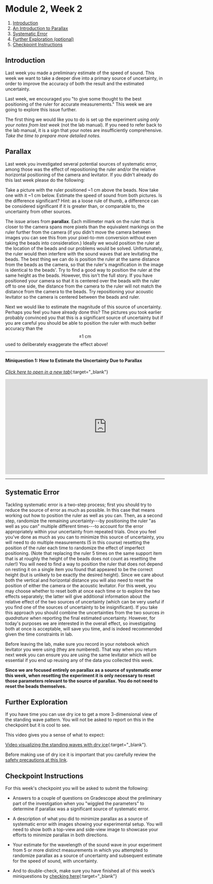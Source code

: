 # Module 2, Week 2

1. [Introduction](#introduction)
2. [An Introduction to Parallax](#parallax)
3. [Systematic Error](#systematic-error)
4. [Further Exploration (optional)](#further-exploration)
5. [Checkpoint Instructions](#checkpoint-instructions)


## Introduction

Last week you made a preliminary estimate of the speed of sound.  This week we want to take a deeper dive into a primary source of uncertainty, in order to improve the accuracy of both the result and the estimated uncertainty.

Last week, we encouraged you "to give some thought to the best positioning of the ruler for accurate measurements." This week we are going to explore this issue further.

The first thing we would like you to do is set up the experiment *using only your notes from last week* (not the lab manual). If you need to refer back to the lab manual, it is a sign that your notes are insufficiently comprehensive. *Take the time to prepare more detailed notes.*

## Parallax

<!--Take a picture with the ruler positioned ~1 cm above the beads. Now take one with it ~1 cm below. Estimate the speed of sound from both pictures. Is the difference significant? Hint: as a loose rule of thumb, a difference can be considered significant if it is greater than, or comparable to, the uncertainty from other sources. How does the difference between these two values compare with your uncertainty from last week?-->

Last week you investigated several potential sources of systematic error, among those was the effect of repositioning the ruler and/or the relative horizontal positioning of the camera and levitator. If you didn't already do this last week please do the following:

Take a picture with the ruler positioned ~1 cm above the beads. Now take one with it ~1 cm below. Estimate the speed of sound from both pictures. Is the difference significant? Hint: as a loose rule of thumb, a difference can be considered significant if it is greater than, or comparable to, the uncertainty from other sources.

The issue arises from **parallax**. Each millimeter mark on the ruler that is closer to the camera spans more pixels than the equivalent markings on the ruler further from the camera (if you didn't move the camera between images you can see this from your pixel-to-mm conversion without even taking the beads into consideration.) Ideally we would position the ruler at the location of the beads and our problems would be solved. Unfortunately, the ruler would then interfere with the sound waves that are levitating the beads. The best thing we can do is position the ruler at the same distance from the beads as the camera, so that the ruler's magnification in the image is identical to the beads'. Try to find a good way to position the ruler at the same height as the beads. However, this isn't the full story. If you have positioned your camera so that it is centered over the beads with the ruler off to one side, the distance from the camera to the ruler will not match the distance from the camera to the beads. Try repositioning your acoustic levitator so the camera is centered between the beads and ruler.

Next we would like to estimate the magnitude of this source of uncertainty. Perhaps you feel you have already done this? The pictures you took earlier probably convinced you that this is a significant source of uncertainty but if you are careful you should be able to position the ruler with much better accuracy than the $$\pm1~\mathrm{cm}$$ used to deliberately exaggerate the effect above!

--------------
#### Miniquestion 1: How to Estimate the Uncertainty Due to Parallax
[*Click here to open in a new tab*](https://forms.gle/h4SgcPH2tbY65phx9){:target="_blank"}

<iframe src="https://docs.google.com/forms/d/e/1FAIpQLSfKgoZe1wKD3fN_Nqbs8JqZWxWyjyj8BLcHk5gzpmsyjvRbUg/viewform?embedded=true" width="640" height="300" frameborder="0" marginheight="0" marginwidth="0">Loading…
</iframe>


--------------------


## Systematic Error

Tackling systematic error is a two-step process; first you should try to reduce the source of error as much as possible. In this case that means working out how to position the ruler as well as you can. Then, as a second step, randomize the remaining uncertainty---by positioning the ruler "as well as you can" multiple different times---to account for the error appropriately within your uncertainty from repeated trials. Once you feel you've done as much as you can to minimize this source of uncertainty, you will need to do multiple measurements (5 in this course) resetting the position of the ruler each time to randomize the effect of imperfect positioning. (Note that replacing the ruler 5 times on the same support item that is at roughly the height of the beads does not count as resetting the ruler!) You will need to find a way to position the ruler that does not depend on resting it on a single item you found that appeared to be the correct height (but is unlikely to be exactly the desired height). Since we care about both the vertical and horizontal distance you will also need to reset the position of either the camera or the acoustic levitator. For this week, you may choose whether to reset both at once each time or to explore the two effects separately; the latter will give additional information about the relative effect of the two sources of uncertainty (which can be very useful if you find one of the sources of uncertainty to be insignificant). If you take this approach you should combine the uncertainties from the two sources *in quadrature* when reporting the final estimated uncertainty. However, for today's purposes we are interested in the overall effect, so investigating both at once is acceptable, will save you time, and is indeed recommended given the time constraints in lab.

Before leaving the lab, make sure you record in your notebook which levitator you were using (they are numbered). That way when you return next week you can ensure you are using the same levitator which will be essential if you end up reusing any of the data you collected this week.

**Since we are focused entirely on parallax as a source of systematic error this week, when resetting the experiment it is only necessary to reset those parameters relevant to the source of parallax. You do not need to reset the beads themselves.**

## Further Exploration
If you have time you can use dry ice to get a more 3-dimensional view of the standing wave pattern. You will not be asked to report on this in the checkpoint but it is cool to see. 

This video gives you a sense of what to expect:

[Video visualizing the standing waves with dry ice](https://drive.google.com/file/d/1kAjwFzc-ttmeFJRHg-QpZAd9PzZduhc3/view?usp=sharing){:target="_blank"}.

Before making use of dry ice it is important that you carefully review the [safety precautions at this link](dry-ice-safety).


## Checkpoint Instructions

For this week's checkpoint you will be asked to submit the following:

+ Answers to a couple of questions on Gradescope about the preliminary part of the investigation when you "wiggled the parameters" to determine if parallax was a significant source of systematic error.

+ A description of what you did to minimize parallax as a source of systematic error with images showing your experimental setup. You will need to show both a top-view and side-view image to showcase your efforts to minimize parallax in both directions.

+ Your estimate for the wavelength of the sound wave in your experiment from 5 or more distinct measurements in which you attempted to randomize parallax as a source of uncertainty and subsequent estimate for the speed of sound, with uncertainty.

+ And to double-check, make sure you have finished all of this week’s miniquestions by [checking here](mini-questions#week-2){:target="_blank"}
